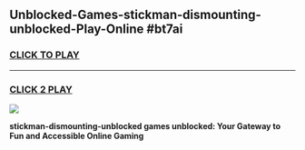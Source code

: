 
## Unblocked-Games-stickman-dismounting-unblocked-Play-Online #bt7ai
<h3>
<a href="https://news.freeplayer.one?title=stickman-dismounting-unblocked&ref=3">CLICK TO PLAY</a></h3>
<hr>

<h3>
<a href="https://news.freeplayer.one?title=stickman-dismounting-unblocked&ref=3">CLICK 2 PLAY</a>
  
</h3>

<a href="https://news.freeplayer.one?title=stickman-dismounting-unblocked&ref=3"><img src="https://clearcache.store/games.png"></a>


**stickman-dismounting-unblocked games unblocked: Your Gateway to Fun and Accessible Online Gaming**
